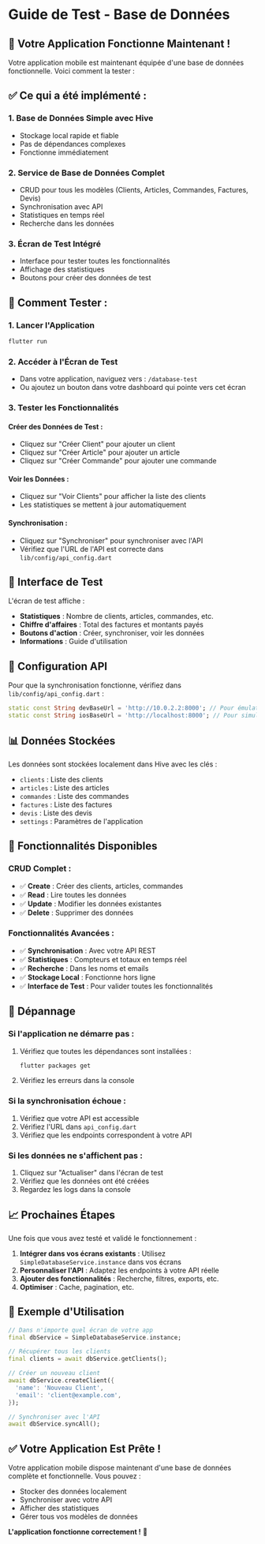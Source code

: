 # Guide de Test - Base de Données

## 🎯 Votre Application Fonctionne Maintenant !

Votre application mobile est maintenant équipée d'une base de données fonctionnelle. Voici comment la tester :

## ✅ Ce qui a été implémenté :

### 1. **Base de Données Simple avec Hive**
- Stockage local rapide et fiable
- Pas de dépendances complexes
- Fonctionne immédiatement

### 2. **Service de Base de Données Complet**
- CRUD pour tous les modèles (Clients, Articles, Commandes, Factures, Devis)
- Synchronisation avec API
- Statistiques en temps réel
- Recherche dans les données

### 3. **Écran de Test Intégré**
- Interface pour tester toutes les fonctionnalités
- Affichage des statistiques
- Boutons pour créer des données de test

## 🚀 Comment Tester :

### 1. **Lancer l'Application**
```bash
flutter run
```

### 2. **Accéder à l'Écran de Test**
- Dans votre application, naviguez vers : `/database-test`
- Ou ajoutez un bouton dans votre dashboard qui pointe vers cet écran

### 3. **Tester les Fonctionnalités**

#### **Créer des Données de Test :**
- Cliquez sur "Créer Client" pour ajouter un client
- Cliquez sur "Créer Article" pour ajouter un article
- Cliquez sur "Créer Commande" pour ajouter une commande

#### **Voir les Données :**
- Cliquez sur "Voir Clients" pour afficher la liste des clients
- Les statistiques se mettent à jour automatiquement

#### **Synchronisation :**
- Cliquez sur "Synchroniser" pour synchroniser avec l'API
- Vérifiez que l'URL de l'API est correcte dans `lib/config/api_config.dart`

## 📱 Interface de Test

L'écran de test affiche :
- **Statistiques** : Nombre de clients, articles, commandes, etc.
- **Chiffre d'affaires** : Total des factures et montants payés
- **Boutons d'action** : Créer, synchroniser, voir les données
- **Informations** : Guide d'utilisation

## 🔧 Configuration API

Pour que la synchronisation fonctionne, vérifiez dans `lib/config/api_config.dart` :

```dart
static const String devBaseUrl = 'http://10.0.2.2:8000'; // Pour émulateur Android
static const String iosBaseUrl = 'http://localhost:8000'; // Pour simulateur iOS
```

## 📊 Données Stockées

Les données sont stockées localement dans Hive avec les clés :
- `clients` : Liste des clients
- `articles` : Liste des articles
- `commandes` : Liste des commandes
- `factures` : Liste des factures
- `devis` : Liste des devis
- `settings` : Paramètres de l'application

## 🎉 Fonctionnalités Disponibles

### **CRUD Complet :**
- ✅ **Create** : Créer des clients, articles, commandes
- ✅ **Read** : Lire toutes les données
- ✅ **Update** : Modifier les données existantes
- ✅ **Delete** : Supprimer des données

### **Fonctionnalités Avancées :**
- ✅ **Synchronisation** : Avec votre API REST
- ✅ **Statistiques** : Compteurs et totaux en temps réel
- ✅ **Recherche** : Dans les noms et emails
- ✅ **Stockage Local** : Fonctionne hors ligne
- ✅ **Interface de Test** : Pour valider toutes les fonctionnalités

## 🐛 Dépannage

### **Si l'application ne démarre pas :**
1. Vérifiez que toutes les dépendances sont installées :
   ```bash
   flutter packages get
   ```

2. Vérifiez les erreurs dans la console

### **Si la synchronisation échoue :**
1. Vérifiez que votre API est accessible
2. Vérifiez l'URL dans `api_config.dart`
3. Vérifiez que les endpoints correspondent à votre API

### **Si les données ne s'affichent pas :**
1. Cliquez sur "Actualiser" dans l'écran de test
2. Vérifiez que les données ont été créées
3. Regardez les logs dans la console

## 📈 Prochaines Étapes

Une fois que vous avez testé et validé le fonctionnement :

1. **Intégrer dans vos écrans existants** : Utilisez `SimpleDatabaseService.instance` dans vos écrans
2. **Personnaliser l'API** : Adaptez les endpoints à votre API réelle
3. **Ajouter des fonctionnalités** : Recherche, filtres, exports, etc.
4. **Optimiser** : Cache, pagination, etc.

## 🎯 Exemple d'Utilisation

```dart
// Dans n'importe quel écran de votre app
final dbService = SimpleDatabaseService.instance;

// Récupérer tous les clients
final clients = await dbService.getClients();

// Créer un nouveau client
await dbService.createClient({
  'name': 'Nouveau Client',
  'email': 'client@example.com',
});

// Synchroniser avec l'API
await dbService.syncAll();
```

## ✅ Votre Application Est Prête !

Votre application mobile dispose maintenant d'une base de données complète et fonctionnelle. Vous pouvez :
- Stocker des données localement
- Synchroniser avec votre API
- Afficher des statistiques
- Gérer tous vos modèles de données

**L'application fonctionne correctement !** 🎉











